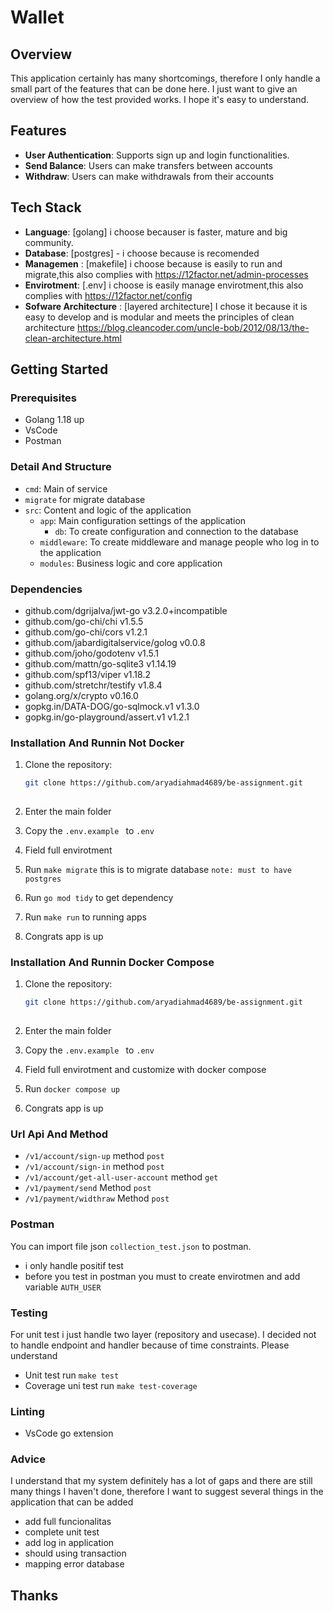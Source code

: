 # Wallet

## Overview
  This application certainly has many shortcomings, therefore I only handle a small part of the features that can be done here. I just want to give an overview of how the test provided works. I hope it's easy to understand.

## Features
- **User Authentication**: Supports sign up and login functionalities.
- **Send Balance**: Users can make transfers between accounts
- **Withdraw**: Users can make withdrawals from their accounts


## Tech Stack
- **Language**: [golang] i choose becauser is faster, mature and big community.
- **Database**: [postgres] - i choose because is recomended
- **Managemen** : [makefile] i choose because is easily to run and migrate,this also complies with https://12factor.net/admin-processes
- **Envirotment**: [.env] i choose is easily manage envirotment,this also complies with https://12factor.net/config
- **Sofware Architecture** : [layered architecture] I chose it because it is easy to develop and is modular and meets the principles of clean architecture https://blog.cleancoder.com/uncle-bob/2012/08/13/the-clean-architecture.html


## Getting Started

### Prerequisites
- Golang 1.18 up
- VsCode
- Postman

### Detail And Structure
- `cmd`: Main of service
- `migrate` for migrate database
- `src`: Content and logic of the application
  - `app`: Main configuration settings of the application
    - `db`: To create configuration and connection to the database
  - `middleware`: To create middleware and manage people who log in to the application
  - `modules`: Business logic and core application

### Dependencies
- github.com/dgrijalva/jwt-go v3.2.0+incompatible
- github.com/go-chi/chi v1.5.5
- github.com/go-chi/cors v1.2.1
- github.com/jabardigitalservice/golog v0.0.8
- github.com/joho/godotenv v1.5.1
- github.com/mattn/go-sqlite3 v1.14.19
- github.com/spf13/viper v1.18.2
- github.com/stretchr/testify v1.8.4
- golang.org/x/crypto v0.16.0
- gopkg.in/DATA-DOG/go-sqlmock.v1 v1.3.0
- gopkg.in/go-playground/assert.v1 v1.2.1

### Installation And Runnin Not Docker
1. Clone the repository:
   ```bash
   git clone https://github.com/aryadiahmad4689/be-assignment.git 
  
2. Enter the main folder 

3. Copy the `.env.example ` to `.env`

4. Field full envirotment

5. Run `make migrate` this is to migrate database `note: must to have postgres`

6. Run `go mod tidy` to get dependency

7. Run `make run` to running apps

8. Congrats app is up


### Installation And Runnin Docker Compose
1. Clone the repository:
   ```bash
   git clone https://github.com/aryadiahmad4689/be-assignment.git 
  
2. Enter the main folder 

3. Copy the `.env.example ` to `.env`

4. Field full envirotment and customize with docker compose

5. Run `docker compose up`

6. Congrats app is up

### Url Api And Method
 - `/v1/account/sign-up` method `post`
 - `/v1/account/sign-in` method `post`
 - `/v1/account/get-all-user-account` method `get`
 - `/v1/payment/send` Method `post`
 - `/v1/payment/widthraw` Method `post`


### Postman
You can import file json `collection_test.json` to postman.
- i only handle positif test
- before you test in postman you must to create envirotmen and add variable `AUTH_USER`


### Testing
For unit test i just handle two layer (repository and usecase). I decided not to handle endpoint and handler because of time constraints. Please understand
 - Unit test run `make test`
 - Coverage uni test run `make test-coverage`

### Linting
 - VsCode go extension


### Advice
I understand that my system definitely has a lot of gaps and there are still many things I haven't done, therefore I want to suggest several things in the application that can be added
 - add full funcionalitas
 - complete unit test
 - add log in application
 - should using transaction
 - mapping error database

## Thanks